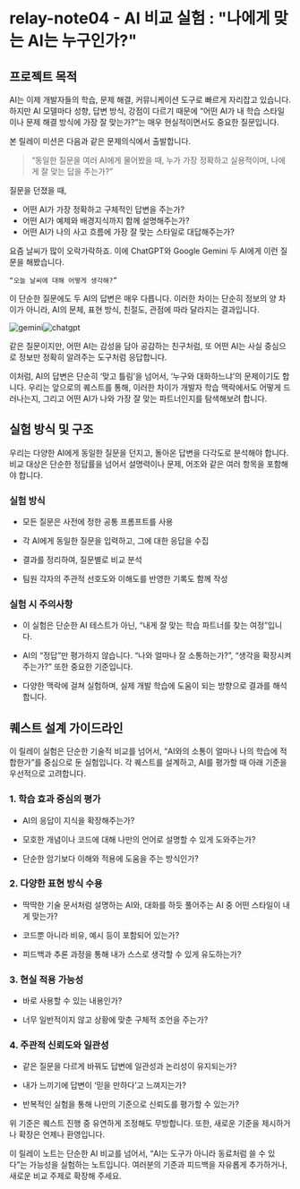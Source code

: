 # relay-note04 - AI 비교 실험 : "나에게 맞는 AI는 누구인가?"

## 프로젝트 목적

AI는 이제 개발자들의 학습, 문제 해결, 커뮤니케이션 도구로 빠르게 자리잡고 있습니다. 하지만 AI 모델마다 성향, 답변 방식, 강점이 다르기 때문에 “어떤 AI가 내 학습 스타일이나 문제 해결 방식에 가장 잘 맞는가?”는 매우 현실적이면서도 중요한 질문입니다.

본 릴레이 미션은 다음과 같은 문제의식에서 출발합니다.

> “동일한 질문을 여러 AI에게 물어봤을 때, 누가 가장 정확하고 실용적이며, 나에게 잘 맞는 답을 주는가?”

질문을 던졌을 때,

- 어떤 AI가 가장 정확하고 구체적인 답변을 주는가?
- 어떤 AI가 예제와 배경지식까지 함께 설명해주는가?
- 어떤 AI가 나의 사고 흐름에 가장 잘 맞는 스타일로 대답해주는가?

요즘 날씨가 많이 오락가락하죠. 이에 ChatGPT와 Google Gemini 두 AI에게 이런 질문을 해봤습니다.

`“오늘 날씨에 대해 어떻게 생각해?”`

이 단순한 질문에도 두 AI의 답변은 매우 다릅니다. 이러한 차이는 단순히 정보의 양 차이가 아니라, AI의 문체, 표현 방식, 친절도, 관점에 따라 달라지는 결과입니다.

![gemini](https://lh7-rt.googleusercontent.com/docsz/AD_4nXdUyZZJNUTZRNkj585tpOnl6g4hwdQ9TqxGaZo4KA_2vTWpWLAEp38J8BsgF8TeAC6Z4VNcngqvTHNeC_MBSb5yVwiHcpqanEq8ogjtMRRd0wL-wMMvGY6Q49_Cs-yB5fEe932r?key=8Xl0Bwq3RclkB27ZCUUu1A)![chatgpt](https://lh7-rt.googleusercontent.com/docsz/AD_4nXcK5KuaygPTmT1d4ag3a6lLw86N9wky4NCCUe5LtAU2Jv9-Pg0Q84qG6QtuJyTymf3mDcu6RqiqtuEQBs64teY4GoIeW7cV0B8TKw_xKN4GwGqAO8n4xux3notvEODQ0fd8vUQd3A?key=8Xl0Bwq3RclkB27ZCUUu1A)

같은 질문이지만, 어떤 AI는 감성을 담아 공감하는 친구처럼, 또 어떤 AI는 사실 중심으로 정보만 정확히 알려주는 도구처럼 응답합니다.

이처럼, AI의 답변은 단순히 ‘맞고 틀림’을 넘어서, ‘누구와 대화하느냐’의 문제이기도 합니다. 우리는 앞으로의 퀘스트를 통해, 이러한 차이가 개발자 학습 맥락에서도 어떻게 드러나는지, 그리고 어떤 AI가 나와 가장 잘 맞는 파트너인지를 탐색해보려 합니다.

## 실험 방식 및 구조

우리는 다양한 AI에게 동일한 질문을 던지고, 돌아온 답변을 다각도로 분석해야 합니다. 비교 대상은 단순한 정답률을 넘어서 설명력이나 문제, 어조와 같은 여러 항목을 포함해야 합니다.

### 실험 방식

- 모든 질문은 사전에 정한 공통 프롬프트를 사용

- 각 AI에게 동일한 질문을 입력하고, 그에 대한 응답을 수집

- 결과를 정리하여, 질문별로 비교 분석

- 팀원 각자의 주관적 선호도와 이해도를 반영한 기록도 함께 작성

### 실험 시 주의사항

- 이 실험은 단순한 AI 테스트가 아닌, “내게 잘 맞는 학습 파트너를 찾는 여정”입니다.

- AI의 “정답”만 평가하지 않습니다. “나와 얼마나 잘 소통하는가?”, “생각을 확장시켜주는가?” 또한 중요한 기준입니다.

- 다양한 맥락에 걸쳐 실험하며, 실제 개발 학습에 도움이 되는 방향으로 결과를 해석합니다.

## 퀘스트 설계 가이드라인

이 릴레이 실험은 단순한 기술적 비교를 넘어서, “AI와의 소통이 얼마나 나의 학습에 적합한가”를 중심으로 둔 실험입니다. 각 퀘스트를 설계하고, AI를 평가할 때 아래 기준을 우선적으로 고려합니다.

### 1. 학습 효과 중심의 평가

- AI의 응답이 지식을 확장해주는가?

- 모호한 개념이나 코드에 대해 나만의 언어로 설명할 수 있게 도와주는가?

- 단순한 암기보다 이해와 적용에 도움을 주는 방식인가?

### 2. 다양한 표현 방식 수용

- 딱딱한 기술 문서처럼 설명하는 AI와, 대화를 하듯 풀어주는 AI 중 어떤 스타일이 내게 맞는가?

- 코드뿐 아니라 비유, 예시 등이 포함되어 있는가?

- 피드백과 추론 과정을 통해 내가 스스로 생각할 수 있게 유도하는가?

### 3. 현실 적용 가능성

- 바로 사용할 수 있는 내용인가?

- 너무 일반적이지 않고 상황에 맞춘 구체적 조언을 주는가?

### 4. 주관적 신뢰도와 일관성

- 같은 질문을 다르게 바꿔도 답변에 일관성과 논리성이 유지되는가?

- 내가 느끼기에 답변이 ‘믿을 만하다’고 느껴지는가?

- 반복적인 실험을 통해 나만의 기준으로 신뢰도를 평가할 수 있는가?

위 기준은 퀘스트 진행 중 유연하게 조정해도 무방합니다. 또한, 새로운 기준을 제시하거나 확장은 언제나 환영입니다.

이 릴레이 노트는 단순한 AI 비교를 넘어서, “AI는 도구가 아니라 동료처럼 쓸 수 있다”는 가능성을 실험하는 노트입니다. 여러분의 기준과 피드백을 자유롭게 추가하거나, 새로운 비교 주제로 확장해 주세요.
